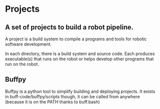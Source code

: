 # Projects
## A set of projects to build a robot pipeline.

A project is a build system to compile a programs and tools for robotic software development.


In each directory, there is a build system and source code. Each produces executable(s) that runs on the robot or helps develop other programs that run on the robot.

## Buffpy
Buffpy is a python tool to simplify building and deploying projects. It exists in buff-code/buffpy/scripts though, it can be called from anywhere (because it is on the PATH thanks to buff.bash)
